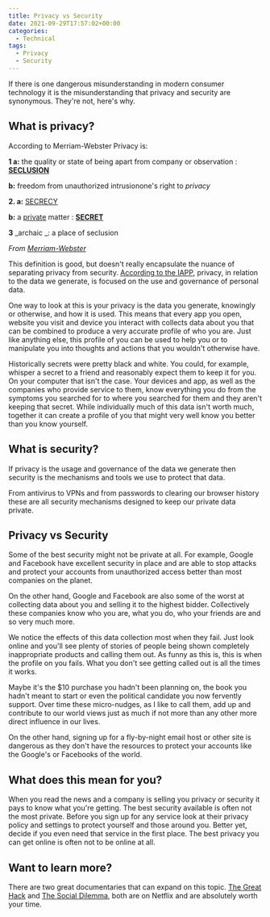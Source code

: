 ```yaml
---
title: Privacy vs Security
date: 2021-09-29T17:57:02+00:00
categories:
  - Technical
tags:
  - Privacy
  - Security
---
```


If there is one dangerous misunderstanding in modern consumer technology it is the misunderstanding that privacy and security are synonymous. They're not, here's why.

## What is privacy?

According to Merriam-Webster Privacy is:

**1 a:** the quality or state of being apart from company or observation : **[SECLUSION][1]**

**b:** freedom from unauthorized intrusionone's right to _privacy_

**2. a:** [SECRECY][2]

**b:** a  [private][3] matter : **[SECRET][4]**

**3** _archaic _: a place of seclusion

_From [Merriam-Webster][5]_

This definition is good, but doesn't really encapsulate the nuance of separating privacy from security. [According to the IAPP][6], privacy, in relation to the data we generate, is focused on the use and governance of personal data.

One way to look at this is your privacy is the data you generate, knowingly or otherwise, and how it is used. This means that every app you open, website you visit and device you interact with collects data about you that can be combined to produce a very accurate profile of who you are. Just like anything else, this profile of you can be used to help you or to manipulate you into thoughts and actions that you wouldn't otherwise have.

Historically secrets were pretty black and white. You could, for example, whisper a secret to a friend and reasonably expect them to keep it for you. On your computer that isn't the case. Your devices and app, as well as the companies who provide service to them, know everything you do from the symptoms you searched for to where you searched for them and they aren't keeping that secret. While individually much of this data isn't worth much, together it can create a profile of you that might very well know you better than you know yourself.

## What is security?

If privacy is the usage and governance of the data we generate then security is the mechanisms and tools we use to protect that data.

From antivirus to VPNs and from passwords to clearing our browser history these are all security mechanisms designed to keep our private data private.

## Privacy vs Security

Some of the best security might not be private at all. For example, Google and Facebook have excellent security in place and are able to stop attacks and protect your accounts from unauthorized access better than most companies on the planet.

On the other hand, Google and Facebook are also some of the worst at collecting data about you and selling it to the highest bidder. Collectively these companies know who you are, what you do, who your friends are and so very much more.

We notice the effects of this data collection most when they fail. Just look online and you'll see plenty of stories of people being shown completely inappropriate products and calling them out. As funny as this is, this is when the profile on you fails. What you don't see getting called out is all the times it works.

Maybe it's the $10 purchase you hadn't been planning on, the book you hadn't meant to start or even the political candidate you now fervently support. Over time these micro-nudges, as I like to call them, add up and contribute to our world views just as much if not more than any other more direct influence in our lives.

On the other hand, signing up for a fly-by-night email host or other site is dangerous as they don't have the resources to protect your accounts like the Google's or Facebooks of the world.

## What does this mean for you?

When you read the news and a company is selling you privacy or security it pays to know what you're getting. The best security available is often not the most private. Before you sign up for any service look at their privacy policy and settings to protect yourself and those around you. Better yet, decide if you even need that service in the first place. The best privacy you can get online is often not to be online at all.

## Want to learn more?

There are two great documentaries that can expand on this topic. [The Great Hack][7] and [The Social Dilemma][8], both are on Netflix and are absolutely worth your time.

 [1]: https://www.merriam-webster.com/dictionary/seclusion
 [2]: https://www.merriam-webster.com/dictionary/secrecy
 [3]: https://www.merriam-webster.com/dictionary/private
 [4]: https://www.merriam-webster.com/dictionary/secret
 [5]: https://www.merriam-webster.com/dictionary/privacy
 [6]: https://iapp.org/about/what-is-privacy/
 [7]: https://www.netflix.com/title/80117542
 [8]: https://www.netflix.com/title/81254224